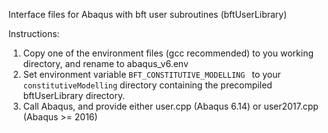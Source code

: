 Interface files for Abaqus with bft user subroutines (bftUserLibrary)

Instructions:

1. Copy one of the environment files (gcc recommended) to you working directory, and rename to abaqus_v6.env
2. Set environment variable ```BFT_CONSTITUTIVE_MODELLING ``` to your ```constitutiveModelling``` directory containing the precompiled bftUserLibrary directory.
3. Call Abaqus, and provide either user.cpp (Abaqus 6.14) or user2017.cpp (Abaqus >= 2016)

